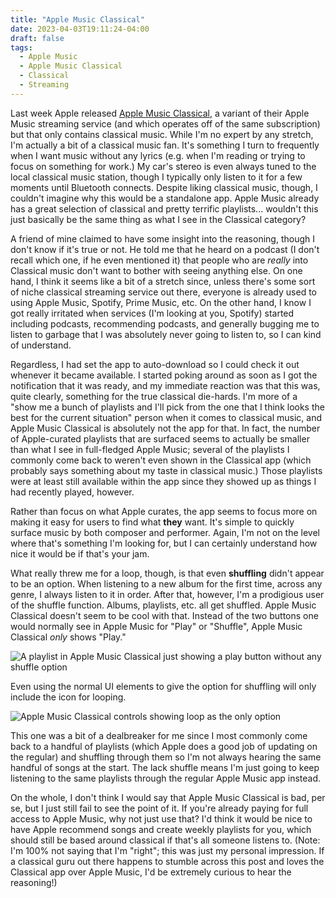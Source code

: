```yaml
---
title: "Apple Music Classical"
date: 2023-04-03T19:11:24-04:00
draft: false
tags:
  - Apple Music
  - Apple Music Classical
  - Classical
  - Streaming
---
```


Last week Apple released [Apple Music Classical](https://music.apple.com/us/music-movie/introducing-apple-music-classical/1671879126), a variant of their Apple Music streaming service (and which operates off of the same subscription) but that only contains classical music. While I'm no expert by any stretch, I'm actually a bit of a classical music fan. It's something I turn to frequently when I want music without any lyrics (e.g. when I'm reading or trying to focus on something for work.) My car's stereo is even always tuned to the local classical music station, though I typically only listen to it for a few moments until Bluetooth connects. Despite liking classical music, though, I couldn't imagine why this would be a standalone app. Apple Music already has a great selection of classical and pretty terrific playlists... wouldn't this just basically be the same thing as what I see in the Classical category?

A friend of mine claimed to have some insight into the reasoning, though I don't know if it's true or not. He told me that he heard on a podcast (I don't recall which one, if he even mentioned it) that people who are _really_ into Classical music don't want to bother with seeing anything else. On one hand, I think it seems like a bit of a stretch since, unless there's some sort of niche classical streaming service out there, everyone is already used to using Apple Music, Spotify, Prime Music, etc. On the other hand, I know I got really irritated when services (I'm looking at you, Spotify) started including podcasts, recommending podcasts, and generally bugging me to listen to garbage that I was absolutely never going to listen to, so I can kind of understand.

Regardless, I had set the app to auto-download so I could check it out whenever it became available. I started poking around as soon as I got the notification that it was ready, and my immediate reaction was that this was, quite clearly, something for the true classical die-hards. I'm more of a "show me a bunch of playlists and I'll pick from the one that I think looks the best for the current situation" person when it comes to classical music, and Apple Music Classical is absolutely not the app for that. In fact, the number of Apple-curated playlists that are surfaced seems to actually be smaller than what I see in full-fledged Apple Music; several of the playlists I commonly come back to weren't even shown in the Classical app (which probably says something about my taste in classical music.) Those playlists were at least still available within the app since they showed up as things I had recently played, however.

Rather than focus on what Apple curates, the app seems to focus more on making it easy for users to find what **they** want. It's simple to quickly surface music by both composer and performer. Again, I'm not on the level where that's something I'm looking for, but I can certainly understand how nice it would be if that's your jam.

What really threw me for a loop, though, is that even **shuffling** didn't appear to be an option. When listening to a new album for the first time, across any genre, I always listen to it in order. After that, however, I'm a prodigious user of the shuffle function. Albums, playlists, etc. all get shuffled. Apple Music Classical doesn't seem to be cool with that. Instead of the two buttons one would normally see in Apple Music for "Play" or "Shuffle", Apple Music Classical _only_ shows "Play."

![A playlist in Apple Music Classical just showing a play button without any shuffle option](/2023/apple_music_classical1.jpeg)

Even using the normal UI elements to give the option for shuffling will only include the icon for looping.

![Apple Music Classical controls showing loop as the only option](/2023/apple_music_classical2.jpeg)

This one was a bit of a dealbreaker for me since I most commonly come back to a handful of playlists (which Apple does a good job of updating on the regular) and shuffling through them so I'm not always hearing the same handful of songs at the start. The lack shuffle means I'm just going to keep listening to the same playlists through the regular Apple Music app instead.

On the whole, I don't think I would say that Apple Music Classical is bad, per se, but I just still fail to see the point of it. If you're already paying for full access to Apple Music, why not just use that? I'd think it would be nice to have Apple recommend songs and create weekly playlists for you, which should still be based around classical if that's all someone listens to. (Note: I'm 100% not saying that I'm "right"; this was just my personal impression. If a classical guru out there happens to stumble across this post and loves the Classical app over Apple Music, I'd be extremely curious to hear the reasoning!)
